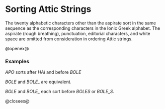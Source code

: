 # Sorting Attic Strings


The twenty alphabetic characters other than the aspirate sort in the same sequence as the corresponding characters in the Ionic Greek alphabet.   The aspirate (rough breathing), punctuation, editorial characters, and white space are omitted from consideration in ordering Attic strings.


@openex@

### Examples ###


<em>APO</em> sorts after
<em>HAI</em> and before <em>BOLE</em>


<em>BOLE</em> and <em>BOLE_</em> are equivalent.


<em>BOLE</em> and <em>BOLE_</em> each sort before
 <em>BOLES</em> or <em>BOLE_S</em>.




@closeex@

